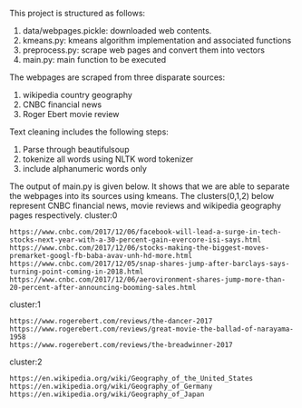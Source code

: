 This project is structured as follows:
1. data/webpages.pickle: downloaded web contents.
2. kmeans.py: kmeans algorithm implementation and associated functions
3. preprocess.py: scrape web pages and convert them into vectors
4. main.py: main function to be executed

The webpages are scraped from three disparate sources:
 1. wikipedia country geography
 2. CNBC financial news
 3. Roger Ebert movie review

Text cleaning includes the following steps:
 1. Parse through beautifulsoup
 2. tokenize all words using NLTK word tokenizer
 3. include alphanumeric words only


The output of main.py is given below. It shows that we are able to separate the webpages into its sources using kmeans.
The clusters(0,1,2) below represent CNBC financial news, movie reviews and wikipedia geography pages respectively.
 cluster:0

	https://www.cnbc.com/2017/12/06/facebook-will-lead-a-surge-in-tech-stocks-next-year-with-a-30-percent-gain-evercore-isi-says.html
	https://www.cnbc.com/2017/12/06/stocks-making-the-biggest-moves-premarket-googl-fb-baba-avav-unh-hd-more.html
	https://www.cnbc.com/2017/12/05/snap-shares-jump-after-barclays-says-turning-point-coming-in-2018.html
	https://www.cnbc.com/2017/12/06/aerovironment-shares-jump-more-than-20-percent-after-announcing-booming-sales.html
cluster:1

	https://www.rogerebert.com/reviews/the-dancer-2017
	https://www.rogerebert.com/reviews/great-movie-the-ballad-of-narayama-1958
	https://www.rogerebert.com/reviews/the-breadwinner-2017
cluster:2

	https://en.wikipedia.org/wiki/Geography_of_the_United_States
	https://en.wikipedia.org/wiki/Geography_of_Germany
	https://en.wikipedia.org/wiki/Geography_of_Japan




